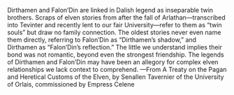 Dirthamen and Falon’Din are linked in Dalish legend as inseparable twin brothers. Scraps of elven stories from after the fall of Arlathan—transcribed into Tevinter and recently lent to our fair University—refer to them as “twin souls” but draw no family connection. The oldest stories never even name them directly, referring to Falon’Din as “Dirthamen’s shadow,” and Dirthamen as “Falon’Din’s reflection.”
The little we understand implies their bond was not romantic, beyond even the strongest friendship. The legends of Dirthamen and Falon’Din may have been an allegory for complex elven relationships we lack context to comprehend.
—From A Treaty on the Pagan and Heretical Customs of the Elven, by Senallen Tavernier of the University of Orlais, commissioned by Empress Celene
